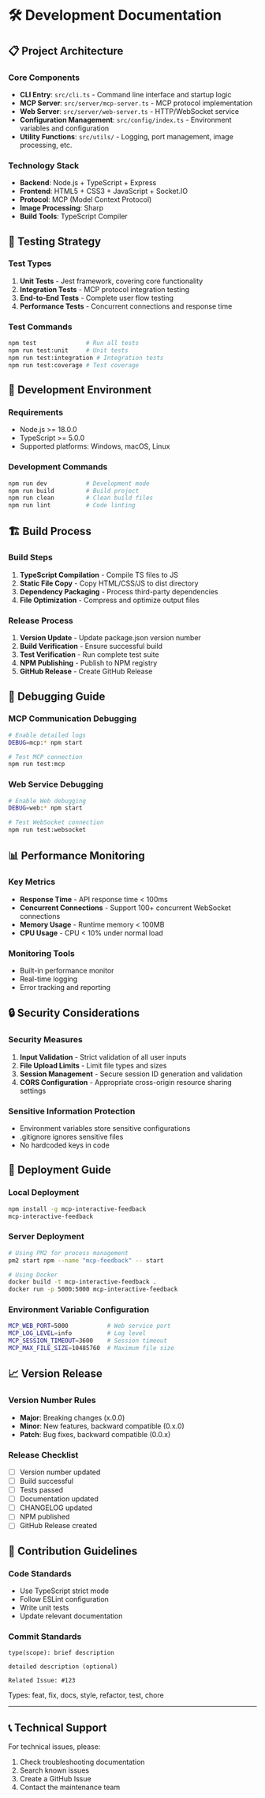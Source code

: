 # 🛠️ Development Documentation

## 📋 Project Architecture

### Core Components
- **CLI Entry**: `src/cli.ts` - Command line interface and startup logic
- **MCP Server**: `src/server/mcp-server.ts` - MCP protocol implementation
- **Web Server**: `src/server/web-server.ts` - HTTP/WebSocket service
- **Configuration Management**: `src/config/index.ts` - Environment variables and configuration
- **Utility Functions**: `src/utils/` - Logging, port management, image processing, etc.

### Technology Stack
- **Backend**: Node.js + TypeScript + Express
- **Frontend**: HTML5 + CSS3 + JavaScript + Socket.IO
- **Protocol**: MCP (Model Context Protocol)
- **Image Processing**: Sharp
- **Build Tools**: TypeScript Compiler

## 🧪 Testing Strategy

### Test Types
1. **Unit Tests** - Jest framework, covering core functionality
2. **Integration Tests** - MCP protocol integration testing
3. **End-to-End Tests** - Complete user flow testing
4. **Performance Tests** - Concurrent connections and response time

### Test Commands
```bash
npm test              # Run all tests
npm run test:unit     # Unit tests
npm run test:integration # Integration tests
npm run test:coverage # Test coverage
```

## 🔧 Development Environment

### Requirements
- Node.js >= 18.0.0
- TypeScript >= 5.0.0
- Supported platforms: Windows, macOS, Linux

### Development Commands
```bash
npm run dev           # Development mode
npm run build         # Build project
npm run clean         # Clean build files
npm run lint          # Code linting
```

## 🏗️ Build Process

### Build Steps
1. **TypeScript Compilation** - Compile TS files to JS
2. **Static File Copy** - Copy HTML/CSS/JS to dist directory
3. **Dependency Packaging** - Process third-party dependencies
4. **File Optimization** - Compress and optimize output files

### Release Process
1. **Version Update** - Update package.json version number
2. **Build Verification** - Ensure successful build
3. **Test Verification** - Run complete test suite
4. **NPM Publishing** - Publish to NPM registry
5. **GitHub Release** - Create GitHub Release

## 🐛 Debugging Guide

### MCP Communication Debugging
```bash
# Enable detailed logs
DEBUG=mcp:* npm start

# Test MCP connection
npm run test:mcp
```

### Web Service Debugging
```bash
# Enable Web debugging
DEBUG=web:* npm start

# Test WebSocket connection
npm run test:websocket
```

## 📊 Performance Monitoring

### Key Metrics
- **Response Time** - API response time < 100ms
- **Concurrent Connections** - Support 100+ concurrent WebSocket connections
- **Memory Usage** - Runtime memory < 100MB
- **CPU Usage** - CPU < 10% under normal load

### Monitoring Tools
- Built-in performance monitor
- Real-time logging
- Error tracking and reporting

## 🔒 Security Considerations

### Security Measures
1. **Input Validation** - Strict validation of all user inputs
2. **File Upload Limits** - Limit file types and sizes
3. **Session Management** - Secure session ID generation and validation
4. **CORS Configuration** - Appropriate cross-origin resource sharing settings

### Sensitive Information Protection
- Environment variables store sensitive configurations
- .gitignore ignores sensitive files
- No hardcoded keys in code

## 🚀 Deployment Guide

### Local Deployment
```bash
npm install -g mcp-interactive-feedback
mcp-interactive-feedback
```

### Server Deployment
```bash
# Using PM2 for process management
pm2 start npm --name "mcp-feedback" -- start

# Using Docker
docker build -t mcp-interactive-feedback .
docker run -p 5000:5000 mcp-interactive-feedback
```

### Environment Variable Configuration
```bash
MCP_WEB_PORT=5000           # Web service port
MCP_LOG_LEVEL=info          # Log level
MCP_SESSION_TIMEOUT=3600    # Session timeout
MCP_MAX_FILE_SIZE=10485760  # Maximum file size
```

## 📈 Version Release

### Version Number Rules
- **Major**: Breaking changes (x.0.0)
- **Minor**: New features, backward compatible (0.x.0)
- **Patch**: Bug fixes, backward compatible (0.0.x)

### Release Checklist
- [ ] Version number updated
- [ ] Build successful
- [ ] Tests passed
- [ ] Documentation updated
- [ ] CHANGELOG updated
- [ ] NPM published
- [ ] GitHub Release created

## 🤝 Contribution Guidelines

### Code Standards
- Use TypeScript strict mode
- Follow ESLint configuration
- Write unit tests
- Update relevant documentation

### Commit Standards
```
type(scope): brief description

detailed description (optional)

Related Issue: #123
```

Types: feat, fix, docs, style, refactor, test, chore

---

## 📞 Technical Support

For technical issues, please:
1. Check troubleshooting documentation
2. Search known issues
3. Create a GitHub Issue
4. Contact the maintenance team
